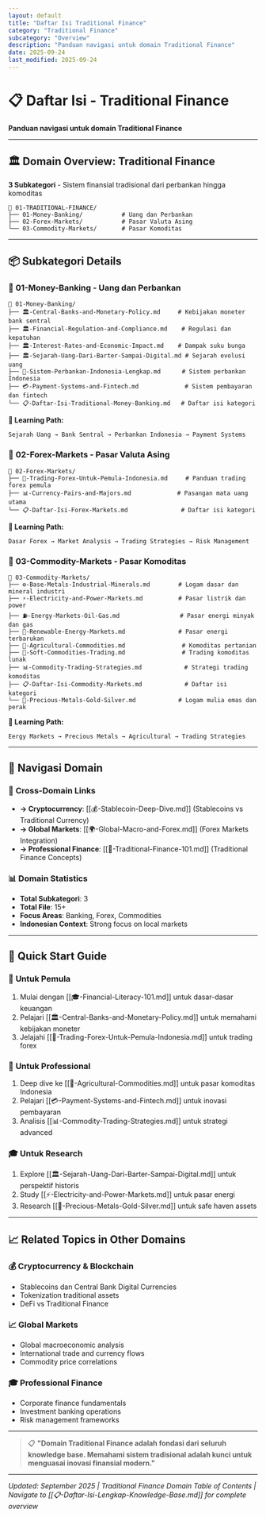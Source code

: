 ```yaml
---
layout: default
title: "Daftar Isi Traditional Finance"
category: "Traditional Finance"
subcategory: "Overview"
description: "Panduan navigasi untuk domain Traditional Finance"
date: 2025-09-24
last_modified: 2025-09-24
---
```


# 📋 Daftar Isi - Traditional Finance

**Panduan navigasi untuk domain Traditional Finance**

---

## 🏛️ Domain Overview: Traditional Finance

**3 Subkategori** - Sistem finansial tradisional dari perbankan hingga komoditas

```
📁 01-TRADITIONAL-FINANCE/
├── 01-Money-Banking/           # Uang dan Perbankan
├── 02-Forex-Markets/           # Pasar Valuta Asing
└── 03-Commodity-Markets/       # Pasar Komoditas
```

---

## 📦 Subkategori Details

### 🏦 **01-Money-Banking** - Uang dan Perbankan
```
📂 01-Money-Banking/
├── 🏛️-Central-Banks-and-Monetary-Policy.md     # Kebijakan moneter bank sentral
├── 🏛️-Financial-Regulation-and-Compliance.md    # Regulasi dan kepatuhan
├── 🏛️-Interest-Rates-and-Economic-Impact.md    # Dampak suku bunga
├── 🏛️-Sejarah-Uang-Dari-Barter-Sampai-Digital.md # Sejarah evolusi uang
├── 🏦-Sistem-Perbankan-Indonesia-Lengkap.md      # Sistem perbankan Indonesia
├── 💳-Payment-Systems-and-Fintech.md             # Sistem pembayaran dan fintech
└── 📋-Daftar-Isi-Traditional-Money-Banking.md   # Daftar isi kategori
```

**🎯 Learning Path:**
```
Sejarah Uang → Bank Sentral → Perbankan Indonesia → Payment Systems
```

### 💱 **02-Forex-Markets** - Pasar Valuta Asing
```
📂 02-Forex-Markets/
├── 💱-Trading-Forex-Untuk-Pemula-Indonesia.md     # Panduan trading forex pemula
├── 📊-Currency-Pairs-and-Majors.md             # Pasangan mata uang utama
└── 📋-Daftar-Isi-Forex-Markets.md               # Daftar isi kategori
```

**🎯 Learning Path:**
```
Dasar Forex → Market Analysis → Trading Strategies → Risk Management
```

### 🌾 **03-Commodity-Markets** - Pasar Komoditas
```
📂 03-Commodity-Markets/
├── ⚙️-Base-Metals-Industrial-Minerals.md        # Logam dasar dan mineral industri
├── ⚡-Electricity-and-Power-Markets.md          # Pasar listrik dan power
├── ⛽️-Energy-Markets-Oil-Gas.md                 # Pasar energi minyak dan gas
├── 🌱-Renewable-Energy-Markets.md               # Pasar energi terbarukan
├── 🌾-Agricultural-Commodities.md                # Komoditas pertanian
├── 🎨-Soft-Commodities-Trading.md                # Trading komoditas lunak
├── 📊-Commodity-Trading-Strategies.md            # Strategi trading komoditas
├── 📋-Daftar-Isi-Commodity-Markets.md            # Daftar isi kategori
└── 🥈-Precious-Metals-Gold-Silver.md            # Logam mulia emas dan perak
```

**🎯 Learning Path:**
```
Eergy Markets → Precious Metals → Agricultural → Trading Strategies
```

---

## 🎯 Navigasi Domain

### 🔗 **Cross-Domain Links**
- **→ Cryptocurrency**: [[💰-Stablecoin-Deep-Dive.md]] (Stablecoins vs Traditional Currency)
- **→ Global Markets**: [[🌍-Global-Macro-and-Forex.md]] (Forex Markets Integration)
- **→ Professional Finance**: [[💼-Traditional-Finance-101.md]] (Traditional Finance Concepts)

### 📊 **Domain Statistics**
- **Total Subkategori**: 3
- **Total File**: 15+
- **Focus Areas**: Banking, Forex, Commodities
- **Indonesian Context**: Strong focus on local markets

---

## 🚀 Quick Start Guide

### 🌱 **Untuk Pemula**
1. Mulai dengan [[🎓-Financial-Literacy-101.md]] untuk dasar-dasar keuangan
2. Pelajari [[🏛️-Central-Banks-and-Monetary-Policy.md]] untuk memahami kebijakan moneter
3. Jelajahi [[💱-Trading-Forex-Untuk-Pemula-Indonesia.md]] untuk trading forex

### 💼 **Untuk Professional**
1. Deep dive ke [[🌾-Agricultural-Commodities.md]] untuk pasar komoditas Indonesia
2. Pelajari [[💳-Payment-Systems-and-Fintech.md]] untuk inovasi pembayaran
3. Analisis [[📊-Commodity-Trading-Strategies.md]] untuk strategi advanced

### 🎓 **Untuk Research**
1. Explore [[🏛️-Sejarah-Uang-Dari-Barter-Sampai-Digital.md]] untuk perspektif historis
2. Study [[⚡-Electricity-and-Power-Markets.md]] untuk pasar energi
3. Research [[🥈-Precious-Metals-Gold-Silver.md]] untuk safe haven assets

---

## 📈 Related Topics in Other Domains

### **💰 Cryptocurrency & Blockchain**
- Stablecoins dan Central Bank Digital Currencies
- Tokenization traditional assets
- DeFi vs Traditional Finance

### **📈 Global Markets**
- Global macroeconomic analysis
- International trade and currency flows
- Commodity price correlations

### **🎓 Professional Finance**
- Corporate finance fundamentals
- Investment banking operations
- Risk management frameworks

---

> 📋 **"Domain Traditional Finance adalah fondasi dari seluruh knowledge base. Memahami sistem tradisional adalah kunci untuk menguasai inovasi finansial modern."**

---

*Updated: September 2025 | Traditional Finance Domain Table of Contents | Navigate to [[📋-Daftar-Isi-Lengkap-Knowledge-Base.md]] for complete overview*